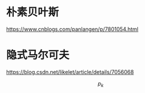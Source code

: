 # 朴素贝叶斯
https://www.cnblogs.com/panlangen/p/7801054.html

# 隐式马尔可夫
https://blog.csdn.net/likelet/article/details/7056068

$$
  p_k
$$
